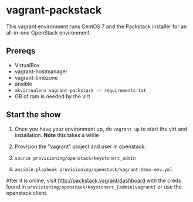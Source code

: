 # vagrant-packstack

This vagrant environment runs CentOS 7 and the Packstack installer for an all-in-one OpenStack
environment.

## Prereqs

* VirtualBox
* vagrant-hostmanager
* vagrant-timezone
* ansible
 * `mkvirtualenv vagrant-packstack -r requirements.txt`
* GB of ram is needed by the virt

## Start the show

1. Once you have your environment up, do `vagrant up` to start the virt and installation. **Note** this
takes a while

2. Provision the "vagrant" project and user in openstack:
 1. `source provisioning/openstack/keystonerc_admin`
 2. `ansible-playbook provisioning/openstack/vagrant-demo-env.yml`

After it is online, visit http://packstack.vagrant/dashboard with the creds found in
`provisioning/openstack/keystonerc_[admin|vagrant]` or use the openstack client.
